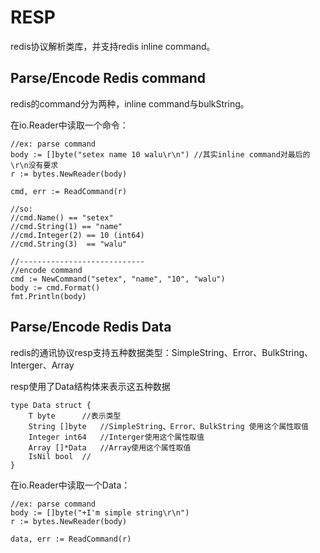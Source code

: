 # RESP

redis协议解析类库，并支持redis inline command。

## Parse/Encode Redis command

redis的command分为两种，inline command与bulkString。

在io.Reader中读取一个命令：

```
//ex: parse command
body := []byte("setex name 10 walu\r\n") //其实inline command对最后的\r\n没有要求
r := bytes.NewReader(body)

cmd, err := ReadCommand(r)

//so:
//cmd.Name() == "setex"
//cmd.String(1) == "name"
//cmd.Integer(2) == 10 (int64)
//cmd.String(3)  == "walu"

//----------------------------
//encode command
cmd := NewCommand("setex", "name", "10", "walu")
body := cmd.Format()
fmt.Println(body)
```

## Parse/Encode Redis Data

redis的通讯协议resp支持五种数据类型：SimpleString、Error、BulkString、Interger、Array


resp使用了Data结构体来表示这五种数据
```
type Data struct {
	T byte 		//表示类型
	String []byte	//SimpleString、Error、BulkString 使用这个属性取值
	Integer int64	//Interger使用这个属性取值
	Array []*Data	//Array使用这个属性取值
	IsNil bool	//
}
```

在io.Reader中读取一个Data：

```
//ex: parse command
body := []byte("+I'm simple string\r\n")
r := bytes.NewReader(body)

data, err := ReadCommand(r)
```
